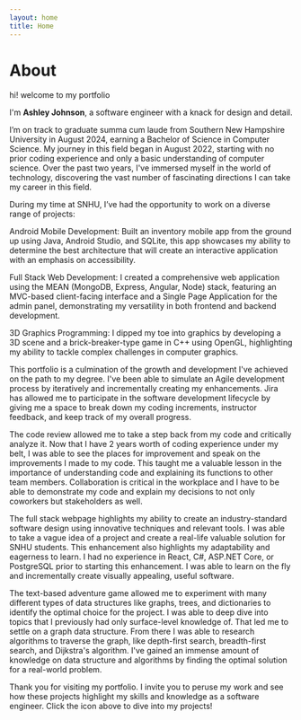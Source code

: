 ```yaml
---
layout: home
title: Home
---
```


# About    

hi! welcome to my portfolio   
   
I'm **Ashley Johnson**, a software engineer with a knack for design and detail.   
   
I’m on track to graduate summa cum laude from Southern New Hampshire University in August 2024, earning a Bachelor of Science in Computer Science. My journey in this field began in August 2022, starting with no prior coding experience and only a basic understanding of computer science. Over the past two years, I've immersed myself in the world of technology, discovering the vast number of fascinating directions I can take my career in this field.

During my time at SNHU, I’ve had the opportunity to work on a diverse range of projects:

Android Mobile Development: Built an inventory mobile app from the ground up using Java, Android Studio, and SQLite, this app showcases my ability to determine the best architecture that will create an interactive application with an emphasis on accessibility.
   
Full Stack Web Development: I created a comprehensive web application using the MEAN (MongoDB, Express, Angular, Node) stack, featuring an MVC-based client-facing interface and a Single Page Application for the admin panel, demonstrating my versatility in both frontend and backend development.   
   
3D Graphics Programming: I dipped my toe into graphics by developing a 3D scene and a brick-breaker-type game in C++ using OpenGL, highlighting my ability to tackle complex challenges in computer graphics.

This portfolio is a culmination of the growth and development I've achieved on the path to my degree. I've been able to simulate an Agile development process by iteratively and incrementally creating my enhancements. Jira has allowed me to participate in the software development lifecycle by giving me a space to break down my coding increments, instructor feedback, and keep track of my overall progress.

The code review allowed me to take a step back from my code and critically analyze it. Now that I have 2 years worth of coding experience under my belt, I was able to see the places for improvement and speak on the improvements I made to my code. This taught me a valuable lesson in the importance of understanding code and explaining its functions to other team members. Collaboration is critical in the workplace and I have to be able to demonstrate my code and explain my decisions to not only coworkers but stakeholders as well.   

The full stack webpage highlights my ability to create an industry-standard software design using innovative techniques and relevant tools. I was able to take a vague idea of a project and create a real-life valuable solution for SNHU students. This enhancement also highlights my adaptability and eagerness to learn. I had no experience in React, C#, ASP.NET Core, or PostgreSQL prior to starting this enhancement. I was able to learn on the fly and incrementally create visually appealing, useful software.   
   
The text-based adventure game allowed me to experiment with many different types of data structures like graphs, trees, and dictionaries to identify the optimal choice for the project. I was able to deep dive into topics that I previously had only surface-level knowledge of. That led me to settle on a graph data structure. From there I was able to research algorithms to traverse the graph, like depth-first search, breadth-first search, and Dijkstra's algorithm. I've gained an immense amount of knowledge on data structure and algorithms by finding the optimal solution for a real-world problem.   
   
Thank you for visiting my portfolio. I invite you to peruse my work and see how these projects highlight my skills and knowledge as a software engineer. Click the icon above to dive into my projects!
